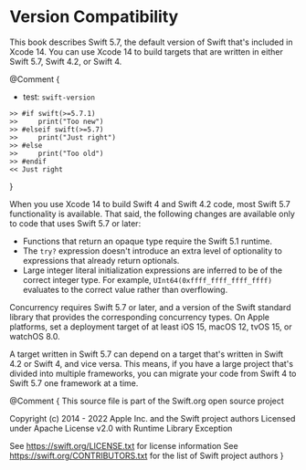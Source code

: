 

# Version Compatibility

This book describes Swift 5.7,
the default version of Swift that's included in Xcode 14.
You can use Xcode 14 to build targets
that are written in either Swift 5.7, Swift 4.2, or Swift 4.

@Comment {
  - test: `swift-version`
  
  ```swifttest
  >> #if swift(>=5.7.1)
  >>     print("Too new")
  >> #elseif swift(>=5.7)
  >>     print("Just right")
  >> #else
  >>     print("Too old")
  >> #endif
  << Just right
  ```
}

When you use Xcode 14 to build Swift 4 and Swift 4.2 code,
most Swift 5.7 functionality is available.
That said,
the following changes are available only to code that uses Swift 5.7 or later:

- Functions that return an opaque type require the Swift 5.1 runtime.
- The `try?` expression doesn't introduce an extra level of optionality
  to expressions that already return optionals.
- Large integer literal initialization expressions are inferred
  to be of the correct integer type.
  For example, `UInt64(0xffff_ffff_ffff_ffff)` evaluates to the correct value
  rather than overflowing.

Concurrency requires Swift 5.7 or later,
and a version of the Swift standard library
that provides the corresponding concurrency types.
On Apple platforms, set a deployment target
of at least iOS 15, macOS 12, tvOS 15, or watchOS 8.0.

A target written in Swift 5.7 can depend on
a target that's written in Swift 4.2 or Swift 4,
and vice versa.
This means, if you have a large project
that's divided into multiple frameworks,
you can migrate your code from Swift 4 to Swift 5.7
one framework at a time.


@Comment {
This source file is part of the Swift.org open source project

Copyright (c) 2014 - 2022 Apple Inc. and the Swift project authors
Licensed under Apache License v2.0 with Runtime Library Exception

See https://swift.org/LICENSE.txt for license information
See https://swift.org/CONTRIBUTORS.txt for the list of Swift project authors
}

